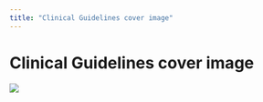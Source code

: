 ```yaml
---
title: "Clinical Guidelines cover image"
---
```


# Clinical Guidelines cover image

![][1]

 [1]: /files/images/clinical.jpg